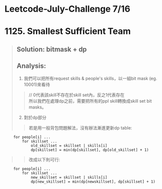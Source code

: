 # Leetcode-July-Challenge 7/16
# 1125. Smallest Sufficient Team
> ## Solution: bitmask + dp  
> ## Analysis: 
> 1. 我們可以把所有request skills & people's skills，以一組bit mask (eg. 10001)來看待  
>> // 0代表該skill不存在於skill set內，反之1代表存在  
>> 所以我們在處理dp之前，需要把所有的ppl skill轉換成skill set bit masks。  
> 2. 對於dp部分  
>> 若是用一般背包問題解法，沒有辦法漸進更新dp table:  
``` 
    for people[i] ...
        for skillset ...
            old_skillset = skillset | skills[i]
            dp[skillset] = min(dp[skillset], dp[old_skillset] + 1)
```
>> 改成以下則可行:  
``` 
    for people[i] ...
        for skillset ...
            new_skillset = skillset | skills[i]
            dp[new_skillset] = min(dp[newskillset], dp[skillset] + 1)
```
